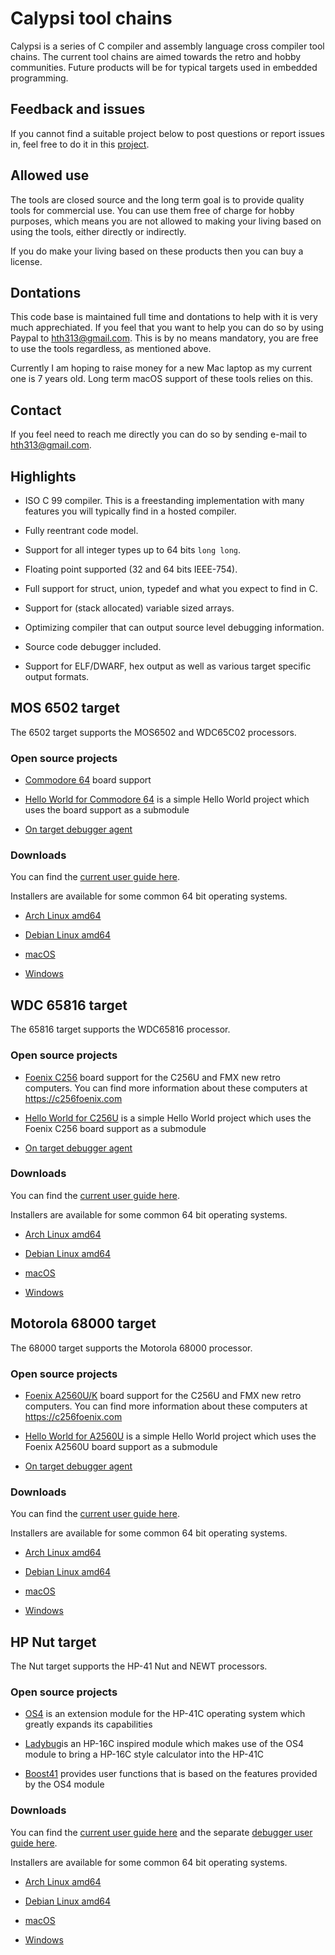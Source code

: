 # Calypsi tool chains

Calypsi is a series of C compiler and assembly language cross compiler
tool chains. The current tool chains are aimed towards the
retro and hobby communities. Future products will be for typical
targets used in embedded programming.

## Feedback and issues

If you cannot find a suitable project below to post questions or
report issues in, feel free to do it in this
[project](https://github.com/hth313/Calypsi-tool-chains).

## Allowed use

The tools are closed source and the long term goal is to provide
quality tools for commercial use. You can use them free of charge for
hobby purposes, which means you are not allowed to making your living
based on using the tools, either directly or indirectly.

If you do make your living based on these products then you can buy a
license.

## Dontations

This code base is maintained full time and dontations to help with it
is very much apprechiated. If you feel that you want to help you can
do so by using Paypal to hth313@gmail.com. This is by no means
mandatory, you are free to use the tools regardless, as mentioned above.

Currently I am hoping to raise money for a new Mac laptop as my current
one is 7 years old. Long term macOS support of these tools relies on
this.

## Contact

If you feel need to reach me directly you can do so by sending
e-mail to hth313@gmail.com.

## Highlights

* ISO C 99 compiler. This is a freestanding
  implementation with many features you will typically find in a
  hosted compiler.

* Fully reentrant code model.

* Support for all integer types up to 64 bits `long long`.

* Floating point supported (32 and 64 bits IEEE-754).

* Full support for struct, union, typedef and what you expect to
  find in C.

* Support for (stack allocated) variable sized arrays.

* Optimizing compiler that can output source level debugging
  information.

* Source code debugger included.

* Support for ELF/DWARF, hex output as well as various target specific
  output formats.

## MOS 6502 target

The 6502 target supports the MOS6502 and WDC65C02 processors.

### Open source projects

* [Commodore 64](https://github.com/hth313/Calypsi-6502-Commodore) board support

* [Hello World for Commodore 64](https://github.com/hth313/Calypsi-6502-hello-world)
  is a simple Hello World project which uses the board support as a submodule

* [On target debugger agent](https://github.com/hth313/Calypsi-remote-debug)

### Downloads

You can find the [current user guide here](https://tinyurl.com/28wpxn88).

Installers are available for some common 64 bit operating systems.

* [Arch Linux amd64](https://tinyurl.com/2xesvt5p)

* [Debian Linux amd64](https://tinyurl.com/e2auuf8f)

* [macOS](https://tinyurl.com/am72pz5j)

* [Windows](https://tinyurl.com/jjt2ysjx)


## WDC 65816 target

The 65816 target supports the WDC65816 processor.

### Open source projects

* [Foenix C256](https://github.com/hth313/Calypsi-65816-Foenix) board support
  for the C256U and FMX new retro computers. You can find more information
  about these computers at https://c256foenix.com

* [Hello World for C256U](https://github.com/hth313/Calypsi-65816-hello-world)
  is a simple Hello World project which uses the Foenix C256 board
  support as a submodule

* [On target debugger agent](https://github.com/hth313/Calypsi-remote-debug)

### Downloads

You can find the [current user guide here](https://tinyurl.com/5n98f4r2).

Installers are available for some common 64 bit operating systems.

* [Arch Linux amd64](https://tinyurl.com/5n88wfn6)

* [Debian Linux amd64](https://tinyurl.com/2p8av29n)

* [macOS](https://tinyurl.com/mwt3dxzc)

* [Windows](https://tinyurl.com/2p98hnum)

## Motorola 68000 target

The 68000 target supports the Motorola 68000 processor.

### Open source projects

* [Foenix A2560U/K](https://github.com/hth313/Calypsi-m68k-Foenix) board support
  for the C256U and FMX new retro computers. You can find more information
  about these computers at https://c256foenix.com

* [Hello World for A2560U](https://github.com/hth313/Calypsi-m68k-hello-world)
  is a simple Hello World project which uses the Foenix A2560U board
  support as a submodule

* [On target debugger agent](https://github.com/hth313/Calypsi-remote-debug)

### Downloads

You can find the [current user guide here](https://tinyurl.com/bde4uspb).

Installers are available for some common 64 bit operating systems.

* [Arch Linux amd64](https://tinyurl.com/b3ear55p)

* [Debian Linux amd64](https://tinyurl.com/yrrrrp3f)

* [macOS](https://tinyurl.com/3v9jjktc)

* [Windows](https://tinyurl.com/3kfbxx5v)

## HP Nut target

The Nut target supports the HP-41 Nut and NEWT processors.

### Open source projects

* [OS4](https://github.com/hth313/OS4) is an extension module for the
  HP-41C operating system which greatly expands its capabilities

* [Ladybug](https://github.com/hth313/ladybug)is an HP-16C inspired
  module which makes use of the OS4 module to bring a HP-16C style
  calculator into the HP-41C

* [Boost41](https://github.com/hth313/boost41) provides user functions
  that is based on the features provided by the OS4 module

### Downloads

You can find the [current user guide here](https://tinyurl.com/4bfck4u9)
and the separate [debugger user guide here](https://tinyurl.com/2p82yjjt]).

Installers are available for some common 64 bit operating systems.

* [Arch Linux amd64](https://tinyurl.com/ycks3unh)

* [Debian Linux amd64](https://tinyurl.com/2p8294ct)

* [macOS](https://tinyurl.com/4xb5eprb)

* [Windows](https://tinyurl.com/3v4nn34m)
